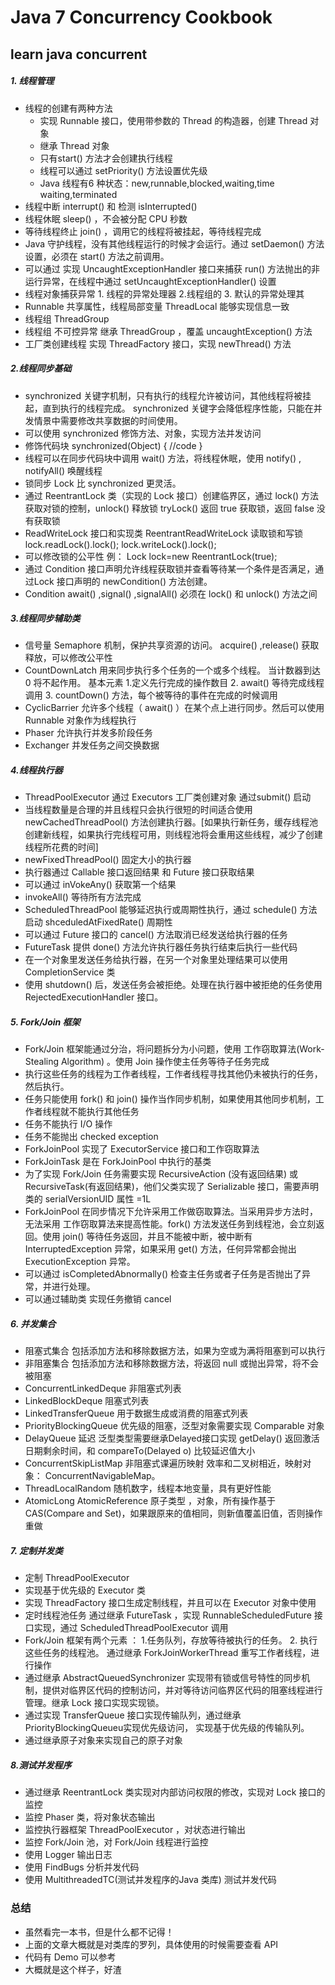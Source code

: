 # Java 7 Concurrency Cookbook
## learn java concurrent
##### 1. 线程管理
* 线程的创建有两种方法 
   * 实现 Runnable 接口，使用带参数的 Thread 的构造器，创建 Thread 对象
   * 继承 Thread 对象
   * 只有start() 方法才会创建执行线程
   * 线程可以通过 setPriority() 方法设置优先级
   * Java 线程有6 种状态：new,runnable,blocked,waiting,time waiting,terminated
* 线程中断 interrupt() 和 检测 isInterrupted()
* 线程休眠 sleep() ，不会被分配 CPU 秒数
* 等待线程终止 join() ，调用它的线程将被挂起，等待线程完成
* Java 守护线程，没有其他线程运行的时候才会运行。通过 setDaemon() 方法设置，必须在 start() 方法之前调用。
* 可以通过 实现 UncaughtExceptionHandler 接口来捕获 run() 方法抛出的非运行异常，在线程中通过 setUncaughtExceptionHandler() 设置
* 线程对象捕获异常 1. 线程的异常处理器 2.线程组的 3. 默认的异常处理其
* Runnable 共享属性，线程局部变量 ThreadLocal 能够实现信息一致
* 线程组 ThreadGroup
* 线程组 不可控异常 继承 ThreadGroup ，覆盖 uncaughtException() 方法
* 工厂类创建线程 实现 ThreadFactory 接口，实现 newThread() 方法

##### 2.线程同步基础
* synchronized 关键字机制，只有执行的线程允许被访问，其他线程将被挂起，直到执行的线程完成。 synchronized 关键字会降低程序性能，只能在并发情景中需要修改共享数据的时间使用。 
* 可以使用 synchronized 修饰方法、对象，实现方法并发访问
* 修饰代码块 synchronized(Object) {  //code   }
* 线程可以在同步代码块中调用 wait() 方法，将线程休眠，使用 notify() , notifyAll() 唤醒线程
* 锁同步 Lock 比 synchronized 更灵活。
* 通过 ReentrantLock 类（实现的 Lock 接口）创建临界区，通过 lock() 方法获取对锁的控制，unlock() 释放锁 tryLock() 返回 true 获取锁，返回 false 没有获取锁
* ReadWriteLock 接口和实现类 ReentrantReadWriteLock 读取锁和写锁 lock.readLock().lock(); lock.writeLock().lock();
* 可以修改锁的公平性 例： Lock lock=new ReentrantLock(true);
* 通过 Condition 接口声明允许线程获取锁并查看等待某一个条件是否满足，通过Lock 接口声明的 newCondition() 方法创建。
* Condition await() ,signal() ,signalAll() 必须在 lock() 和 unlock() 方法之间

##### 3.线程同步辅助类
* 信号量 Semaphore 机制，保护共享资源的访问。 acquire() ,release() 获取释放，可以修改公平性
* CountDownLatch 用来同步执行多个任务的一个或多个线程。 当计数器到达 0 将不起作用。 基本元素 1.定义先行完成的操作数目 2. await() 等待完成线程调用 3. countDown() 方法，每个被等待的事件在完成的时候调用
* CyclicBarrier 允许多个线程（ await() ）在某个点上进行同步。然后可以使用 Runnable 对象作为线程执行
* Phaser 允许执行并发多阶段任务
* Exchanger 并发任务之间交换数据

##### 4.线程执行器
* ThreadPoolExecutor 通过 Executors 工厂类创建对象 通过submit() 启动
* 当线程数量是合理的并且线程只会执行很短的时间适合使用 newCachedThreadPool() 方法创建执行器。[如果执行新任务，缓存线程池创建新线程，如果执行完线程可用，则线程池将会重用这些线程，减少了创建线程所花费的时间]
* newFixedThreadPool() 固定大小的执行器
* 执行器通过 Callable 接口返回结果 和 Future 接口获取结果
* 可以通过 inVokeAny() 获取第一个结果 
* invokeAll() 等待所有方法完成
* ScheduledThreadPool 能够延迟执行或周期性执行，通过 schedule() 方法启动 shceduledAtFixedRate() 周期性
* 可以通过 Future 接口的 cancel() 方法取消已经发送给执行器的任务
* FutureTask 提供 done() 方法允许执行器任务执行结束后执行一些代码
* 在一个对象里发送任务给执行器，在另一个对象里处理结果可以使用 CompletionService 类
* 使用 shutdown() 后，发送任务会被拒绝。处理在执行器中被拒绝的任务使用 RejectedExecutionHandler 接口。

##### 5. Fork/Join 框架
* Fork/Join 框架能通过分治，将问题拆分为小问题，使用 工作窃取算法(Work-Stealing Algorithm) 。使用 Join 操作使主任务等待子任务完成
* 执行这些任务的线程为工作者线程，工作者线程寻找其他仍未被执行的任务，然后执行。
* 任务只能使用 fork() 和 join() 操作当作同步机制，如果使用其他同步机制，工作者线程就不能执行其他任务
* 任务不能执行 I/O 操作
* 任务不能抛出 checked exception
* ForkJoinPool 实现了 ExecutorService 接口和工作窃取算法
* ForkJoinTask 是在 ForkJoinPool 中执行的基类
* 为了实现 Fork/Join 任务需要实现 RecursiveAction (没有返回结果) 或 RecursiveTask(有返回结果)，他们父类实现了 Serializable 接口，需要声明类的 serialVersionUID 属性 =1L
* ForkJoinPool 在同步情况下允许采用工作做窃取算法。当采用异步方法时，无法采用 工作窃取算法来提高性能。fork() 方法发送任务到线程池，会立刻返回。使用 join() 等待任务返回，并且不能被中断，被中断有 InterruptedException 异常，如果采用 get() 方法，任何异常都会抛出 ExecutionException 异常。
* 可以通过 isCompletedAbnormally() 检查主任务或者子任务是否抛出了异常，并进行处理。
* 可以通过辅助类 实现任务撤销 cancel

##### 6. 并发集合
* 阻塞式集合 包括添加方法和移除数据方法，如果为空或为满将阻塞到可以执行
* 非阻塞集合 包括添加方法和移除数据方法，将返回 null 或抛出异常，将不会被阻塞
* ConcurrentLinkedDeque 非阻塞式列表
* LinkedBlockDeque 阻塞式列表
* LinkedTransferQueue 用于数据生成或消费的阻塞式列表
* PriorityBlockingQueue 优先级的阻塞，泛型对象需要实现 Comparable 对象
* DelayQueue 延迟 泛型类型需要继承Delayed接口实现 getDelay() 返回激活日期剩余时间，和 compareTo(Delayed o) 比较延迟值大小 
* ConcurrentSkipListMap 非阻塞式课遍历映射 效率和二叉树相近，映射对象： ConcurrentNavigableMap。
* ThreadLocalRandom 随机数字，线程本地变量，具有更好性能
* AtomicLong AtomicReference 原子类型 ，对象，所有操作基于 CAS(Compare and Set)，如果跟原来的值相同，则新值覆盖旧值，否则操作重做

##### 7. 定制并发类
* 定制 ThreadPoolExecutor
* 实现基于优先级的 Executor 类
* 实现 ThreadFactory 接口生成定制线程，并且可以在 Executor 对象中使用
* 定时线程池任务 通过继承 FutureTask ，实现 RunnableScheduledFuture 接口实现，通过 ScheduledThreadPoolExecutor 调用
* Fork/Join 框架有两个元素 ： 1.任务队列，存放等待被执行的任务。 2. 执行这些任务的线程池。 通过继承 ForkJoinWorkerThread 重写工作者线程，进行操作
* 通过继承 AbstractQueuedSynchronizer 实现带有锁或信号特性的同步机制，提供对临界区代码的控制访问，并对等待访问临界区代码的阻塞线程进行管理。继承 Lock 接口实现实现锁。
* 通过实现 TransferQueue 接口实现传输队列，通过继承 PriorityBlockingQueueu实现优先级访问， 实现基于优先级的传输队列。
* 通过继承原子对象来实现自己的原子对象

##### 8.测试并发程序
* 通过继承 ReentrantLock 类实现对内部访问权限的修改，实现对 Lock 接口的监控
* 监控 Phaser 类，将对象状态输出
* 监控执行器框架 ThreadPoolExecutor ，对状态进行输出
* 监控 Fork/Join 池，对 Fork/Join 线程进行监控
* 使用 Logger 输出日志
* 使用 FindBugs 分析并发代码
* 使用 MultithreadedTC(测试并发程序的Java 类库) 测试并发代码

### 总结
* 虽然看完一本书，但是什么都不记得！
* 上面的文章大概就是对类库的罗列，具体使用的时候需要查看 API
* 代码有 Demo 可以参考
* 大概就是这个样子，好渣
